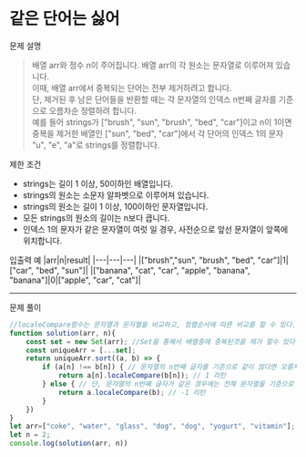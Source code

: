 # 같은 단어는 싫어

문제 설명
> 배열 arr와 정수 n이 주어집니다. 배열 arr의 각 원소는 문자열로 이루어져 있습니다.\
이때, 배열 arr에서 중복되는 단어는 전부 제거하려고 합니다.\
단, 제거된 후 남은 단어들을 반환할 때는 각 문자열의 인덱스 n번째 글자를 기준으로 오름차순 정렬하려 합니다.\
예를 들어 strings가 ["brush", "sun", "brush", "bed", "car"]이고 n이 1이면 중복을 제거한 배열인 ["sun", "bed", "car"]에서 각 단어의 인덱스 1의 문자 "u", "e", "a"로 strings를 정렬합니다.

제한 조건
+ strings는 길이 1 이상, 50이하인 배열입니다.
+ strings의 원소는 소문자 알파벳으로 이루어져 있습니다.
+ strings의 원소는 길이 1 이상, 100이하인 문자열입니다.
+ 모든 strings의 원소의 길이는 n보다 큽니다.
+ 인덱스 1의 문자가 같은 문자열이 여럿 일 경우, 사전순으로 앞선 문자열이 앞쪽에 위치합니다.

입출력 예
|arr|n|result|
|---|---|---|
|["brush","sun", "brush", "bed", "car"]|1|["car", "bed", "sun"]|
|["banana", "cat", "car", "apple", "banana", "banana"]|0|["apple", "car", "cat"]|

------------------------

문제 풀이
```javascript
//localeCompare함수는 문자열과 문자열을 비교하고, 정렬순서에 따른 비교를 할 수 있다.
function solution(arr, n){
	const set = new Set(arr); //Set을 통해서 배열중에 중복된것을 제거 할수 있다.
	const uniqueArr = [...set];
	return uniqueArr.sort((a, b) => {
		if (a[n] !== b[n]) { // 문자열의 n번째 글자를 기준으로 같이 않다면 오름차순으로 정렬
			return a[n].localeCompare(b[n]); // 1 리턴
		} else { // 단, 문자열의 n번째 글자가 같은 경우에는 전체 문자열을 기준으로 배열 순으로 정렬
			return a.localeCompare(b); // -1 리턴
		}
	})
}
let arr=["coke", "water", "glass", "dog", "dog", "yogurt", "vitamin"];
let n = 2;
console.log(solution(arr, n))
```